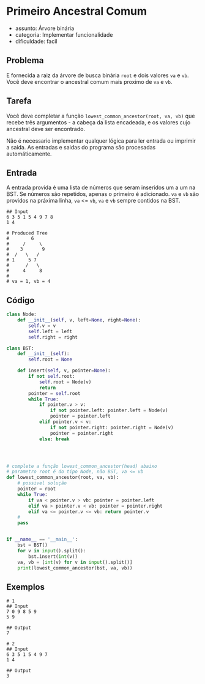 # Primeiro Ancestral Comum

-   assunto: Árvore binária
-   categoria: Implementar funcionalidade
-   dificuldade: facil

## Problema

E fornecida a raiz da árvore de busca binária `root` e dois valores `va` e `vb`.
Você deve encontrar o ancestral comum mais proximo de `va` e `vb`.

## Tarefa

Você deve completar a função `lowest_common_ancestor(root, va, vb)` que recebe três argumentos - a cabeça da lista encadeada, e os valores cujo ancestral deve ser encontrado.

Não é necessario implementar qualquer lógica para ler entrada ou imprimir a saida.
As entradas e saidas do programa são procesadas automáticamente.

## Entrada

A entrada provida é uma lista de números que seram inseridos um a um na BST.
Se números são repetidos, apenas o primeiro é adicionado.
`va` e `vb` são providos na práxima linha, `va` <= `vb`, `va` e `vb` sempre contidos na BST.

```
## Input
6 3 5 1 5 4 9 7 8
1 4

# Produced Tree
#        6
#     /     \
#    3       9
#  /   \   /
# 1     5 7
#      /   \
#     4     8
#
# va = 1, vb = 4
```

## Código

```python
class Node:
    def __init__(self, v, left=None, right=None):
        self.v = v
        self.left = left
        self.right = right

class BST:
    def __init__(self):
        self.root = None

    def insert(self, v, pointer=None):
        if not self.root:
            self.root = Node(v)
            return
        pointer = self.root
        while True:
            if pointer.v > v:
                if not pointer.left: pointer.left = Node(v)
                pointer = pointer.left
            elif pointer.v < v:
                if not pointer.right: pointer.right = Node(v)
                pointer = pointer.right
            else: break




# complete a função lowest_common_ancestor(head) abaixo
# parametro root é do tipo Node, não BST, va <= vb
def lowest_common_ancestor(root, va, vb):
    # possivel solução
    pointer = root
    while True:
        if va < pointer.v > vb: pointer = pointer.left
        elif va > pointer.v < vb: pointer = pointer.right
        elif va <= pointer.v <= vb: return pointer.v
    #
    pass


if __name__ == '__main__':
    bst = BST()
    for v in input().split():
        bst.insert(int(v))
    va, vb = [int(v) for v in input().split()]
    print(lowest_common_ancestor(bst, va, vb))
```

## Exemplos

```
# 1
## Input
7 0 9 8 5 9
5 9

## Output
7

# 2
## Input 
6 3 5 1 5 4 9 7
1 4

## Output
3
```
